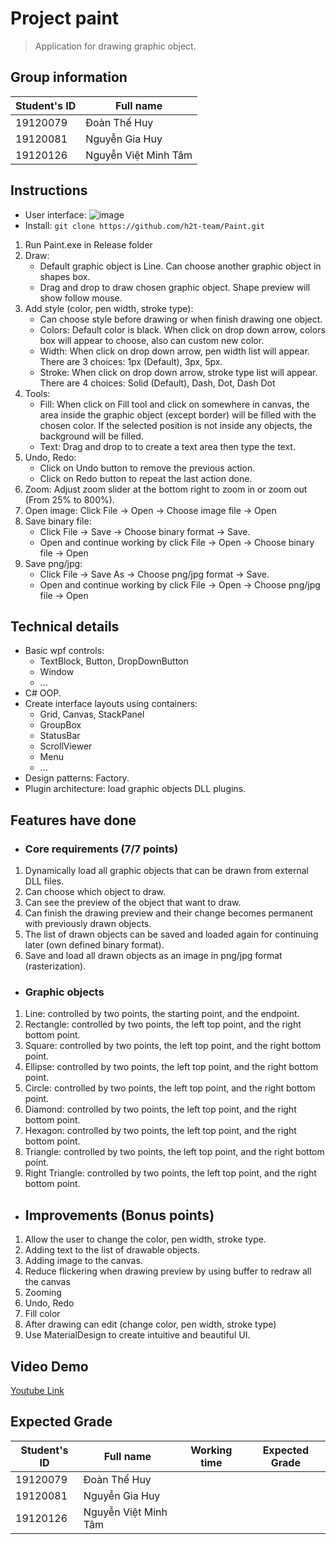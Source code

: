# Project paint

> Application for drawing graphic object.

## Group information

| Student's ID | Full name |
| ------ | ------ |
| 19120079 | Đoàn Thế Huy |
| 19120081 | Nguyễn Gia Huy |
| 19120126 | Nguyễn Việt Minh Tâm |

## Instructions

- User interface: 
![image](https://drive.google.com/uc?export=view&id=1n2y3nCwel7kW0CTnB06Gc_-16ndEZs-m)
- Install:
`git clone https://github.com/h2t-team/Paint.git`

1. Run Paint.exe in Release folder
2. Draw:
    - Default graphic object is Line. Can choose another graphic object in shapes box.
    - Drag and drop to draw chosen graphic object. Shape preview will show follow mouse.
3. Add style (color, pen width, stroke type):
    - Can choose style before drawing or when finish drawing one object.
    - Colors: Default color is black. When click on drop down arrow, colors box will appear to choose, also can custom new color.
    - Width: When click on drop down arrow, pen width list will appear. There are 3 choices: 1px (Default), 3px, 5px.
    - Stroke: When click on drop down arrow, stroke type list will appear. There are 4 choices: Solid (Default), Dash, Dot, Dash Dot
4. Tools:
    - Fill: When click on Fill tool and click on somewhere in canvas, the area inside the graphic object (except border) will be filled with the chosen color. If the selected position is not inside any objects, the background will be filled. 
    - Text: Drag and drop to to create a text area then type the text.
5. Undo, Redo:
    - Click on Undo button to remove the previous action.
    - Click on Redo button to repeat the last action done.
6. Zoom: Adjust zoom slider at the bottom right to zoom in or zoom out (From 25% to 800%).
6. Open image: Click File -> Open -> Choose image file -> Open
7. Save binary file:
    - Click File -> Save -> Choose binary format -> Save.
    - Open and continue working by click File -> Open -> Choose binary file -> Open
8. Save png/jpg:
    - Click File -> Save As -> Choose png/jpg format -> Save.
    - Open and continue working by click File -> Open -> Choose png/jpg file -> Open

## Technical details

- Basic wpf controls:
    - TextBlock, Button, DropDownButton
    - Window
    - ...
- C# OOP.
- Create interface layouts using containers:
    - Grid, Canvas, StackPanel
    - GroupBox
    - StatusBar
    - ScrollViewer
    - Menu
    - ...
- Design patterns: Factory.
- Plugin architecture: load graphic objects DLL plugins.

## Features have done

- ### Core requirements (7/7 points)

1. Dynamically load all graphic objects that can be drawn from external DLL files.
2. Can choose which object to draw.
3. Can see the preview of the object that want to draw.
4. Can finish the drawing preview and their change becomes permanent with previously drawn objects.
5. The list of drawn objects can be saved and loaded again for continuing later (own defined binary format).
6. Save and load all drawn objects as an image in png/jpg format (rasterization).

- ### Graphic objects

1. Line: controlled by two points, the starting point, and the endpoint.
2. Rectangle: controlled by two points, the left top point, and the right bottom point.
3. Square: controlled by two points, the left top point, and the right bottom point.
4. Ellipse: controlled by two points, the left top point, and the right bottom point.
4. Circle: controlled by two points, the left top point, and the right bottom point.
6. Diamond: controlled by two points, the left top point, and the right bottom point.
7. Hexagon: controlled by two points, the left top point, and the right bottom point.
8. Triangle: controlled by two points, the left top point, and the right bottom point.
9. Right Triangle: controlled by two points, the left top point, and the right bottom point.

- ## Improvements (Bonus points)

1. Allow the user to change the color, pen width, stroke type.
2. Adding text to the list of drawable objects.
3. Adding image to the canvas.
4. Reduce flickering when drawing preview by using buffer to redraw all the canvas
5. Zooming
6. Undo, Redo
7. Fill color
8. After drawing can edit (change color, pen width, stroke type)
9. Use MaterialDesign to create intuitive and beautiful UI.

## Video Demo

[Youtube Link](https://www.youtube.com/watch?v=d-yWmAWn2z4&ab_channel=Huy%C4%90o%C3%A0n)

## Expected Grade

| Student's ID | Full name | Working time | Expected Grade
| ------ | ------ | ------ | ------ |
| 19120079 | Đoàn Thế Huy |||
| 19120081 | Nguyễn Gia Huy |||
| 19120126 | Nguyễn Việt Minh Tâm |||

